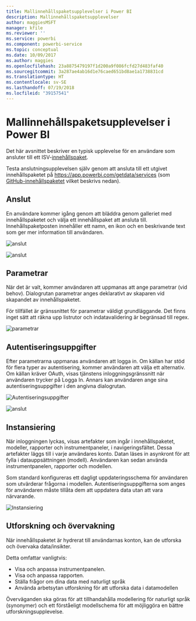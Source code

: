 ```yaml
---
title: Mallinnehållspaketsupplevelser i Power BI
description: Mallinnehållspaketsupplevelser
author: maggiesMSFT
manager: kfile
ms.reviewer: ''
ms.service: powerbi
ms.component: powerbi-service
ms.topic: conceptual
ms.date: 10/09/2017
ms.author: maggies
ms.openlocfilehash: 23a8875479197f1d200a9f086fcfd27d483faf40
ms.sourcegitcommit: 3a287ae4ab16d1e76caed651bd8ae1a1738831cd
ms.translationtype: HT
ms.contentlocale: sv-SE
ms.lasthandoff: 07/19/2018
ms.locfileid: "39157541"
---
```

# <a name="template-content-pack-experiences-in-power-bi"></a>Mallinnehållspaketsupplevelser i Power BI
Det här avsnittet beskriver en typisk upplevelse för en användare som ansluter till ett ISV-[innehållspaket](service-connect-to-services.md).

Testa anslutningsupplevelsen själv genom att ansluta till ett utgivet innehållspaketet på https://app.powerbi.com/getdata/services (som [GitHub-innehållspaketet](https://app.powerbi.com/getdata/services/github) vilket beskrivs nedan).

## <a name="connect"></a>Anslut
En användare kommer igång genom att bläddra genom galleriet med innehållspaketet och välja ett innehållspaket att ansluta till. Innehållspaketposten innehåller ett namn, en ikon och en beskrivande text som ger mer information till användaren.

![anslut](media/template-content-pack-experience/github_data.png)

![anslut](media/template-content-pack-experience/github_connect.png)

## <a name="parameters"></a>Parametrar
När det är valt, kommer användaren att uppmanas att ange parametrar (vid behov). Dialogrutan parametrar anges deklarativt av skaparen vid skapandet av innehållspaketet.

För tillfället är gränssnittet för parametrar väldigt grundläggande. Det finns inget sätt att räkna upp listrutor och indatavalidering är begränsad till regex.

![parametrar](media/template-content-pack-experience/github_params.png)

## <a name="credentials"></a>Autentiseringsuppgifter
Efter parametrarna uppmanas användaren att logga in.  Om källan har stöd för flera typer av autentisering, kommer användaren att välja ett alternativ. Om källan kräver OAuth, visas tjänstens inloggningsgränssnitt när användaren trycker på Logga In.  Annars kan användaren ange sina autentiseringsuppgifter i den angivna dialogrutan.

![Autentiseringsuppgifter](media/template-content-pack-experience/github_login.png)

![anslut](media/template-content-pack-experience/github_creds2.png)

## <a name="instantiation"></a>Instansiering
När inloggningen lyckas, visas artefakter som ingår i innehållspaketet, modeller, rapporter och instrumentpaneler, i navigeringsfältet.  Dessa artefakter läggs till i varje användares konto.  Datan läses in asynkront för att fylla i datauppsättningen (modell).  Användaren kan sedan använda instrumentpanelen, rapporter och modellen.

Som standard konfigureras ett dagligt uppdateringsschema för användaren som utvärderar frågorna i modellen.  Autentiseringsuppgifterna som anges för användaren måste tillåta dem att uppdatera data utan att vara närvarande.

![Instansiering](media/template-content-pack-experience/github_dashboard.png)

## <a name="exploration-and-monitoring"></a>Utforskning och övervakning
När innehållspaketet är hydrerat till användarnas konton, kan de utforska och övervaka data/insikter.

Detta omfattar vanligtvis:

* Visa och anpassa instrumentpanelen.
* Visa och anpassa rapporten.
* Ställa frågor om dina data med naturligt språk
* Använda arbetsytan utforskning för att utforska data i datamodellen

Överväganden ska göras för att tillhandahålla modellering för naturligt språk (synonymer) och ett förståeligt modellschema för att möjliggöra en bättre utforskningsupplevelse.

